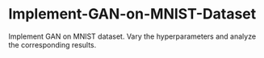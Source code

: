 # Implement-GAN-on-MNIST-Dataset
Implement GAN on MNIST dataset. Vary the hyperparameters and analyze the corresponding results.
